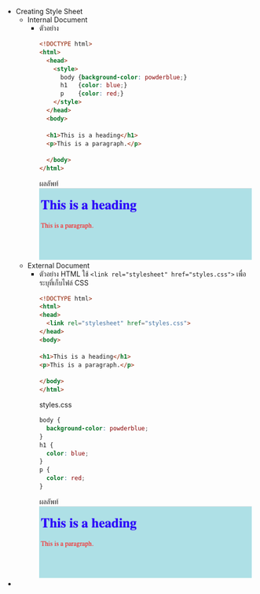 - Creating Style Sheet
	- Internal Document
		- ตัวอย่าง
		  ```html
		  <!DOCTYPE html>
		  <html>
		    <head>
		      <style>
		        body {background-color: powderblue;}
		        h1   {color: blue;}
		        p    {color: red;}
		      </style>
		    </head>
		    <body>
		  
		    <h1>This is a heading</h1>
		    <p>This is a paragraph.</p>
		  
		    </body>
		  </html>
		  ```
		  ผลลัพท์
		  ![css-inline-result.png](../assets/css-inline-result_1705073680031_0.png)
	- External Document
		- ตัวอย่าง 
		  HTML ใช้ `<link rel="stylesheet" href="styles.css">` เพื่อระบุที่เก็บไฟล์ CSS
		  ```html
		  <!DOCTYPE html>
		  <html>
		  <head>
		    <link rel="stylesheet" href="styles.css">
		  </head>
		  <body>
		  
		  <h1>This is a heading</h1>
		  <p>This is a paragraph.</p>
		  
		  </body>
		  </html>
		  ```
		  styles.css
		  ```css
		  body {
		    background-color: powderblue;
		  }
		  h1 {
		    color: blue;
		  }
		  p {
		    color: red;
		  }
		  ```
		  ผลลัพท์
		  ![css-inline-result.png](../assets/css-inline-result_1705073680031_0.png)
-